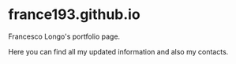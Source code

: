 # france193.github.io
Francesco Longo's portfolio page.

Here you can find all my updated information and also my contacts.
